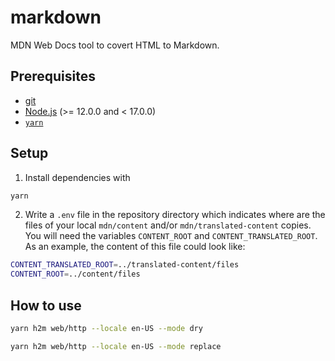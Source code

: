 # markdown

MDN Web Docs tool to covert HTML to Markdown.

## Prerequisites

- [git](https://git-scm.com/)
- [Node.js](https://nodejs.org) (>= 12.0.0 and < 17.0.0)
- [`yarn`](https://classic.yarnpkg.com/en/docs/install)

## Setup

1. Install dependencies with

```sh
yarn
```

2. Write a `.env` file in the repository directory which indicates where are the files of your local `mdn/content` and/or `mdn/translated-content` copies. You will need the variables `CONTENT_ROOT` and `CONTENT_TRANSLATED_ROOT`. As an example, the content of this file could look like:

```sh
CONTENT_TRANSLATED_ROOT=../translated-content/files
CONTENT_ROOT=../content/files
```

## How to use

```sh
yarn h2m web/http --locale en-US --mode dry
```

```sh
yarn h2m web/http --locale en-US --mode replace
```
